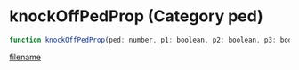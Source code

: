 # knockOffPedProp (Category ped)

```js
function knockOffPedProp(ped: number, p1: boolean, p2: boolean, p3: boolean, p4: boolean): void
```

[filename](knockOffPedProp_m.md ':include')